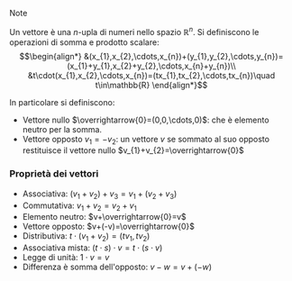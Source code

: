 >[!note]
>Un vettore è una $n$-upla di numeri nello spazio $\mathbb{R}^{n}$. Si definiscono le operazioni di somma e prodotto scalare:
>$$\begin{align*}
&(x_{1},x_{2},\cdots,x_{n})+(y_{1},y_{2},\cdots,y_{n})=(x_{1}+y_{1},x_{2}+y_{2},\cdots,x_{n}+y_{n})\\
&t\cdot(x_{1},x_{2},\cdots,x_{n})=(tx_{1},tx_{2},\cdots,tx_{n})\quad t\in\mathbb{R}
\end{align*}$$

In particolare si definiscono:
- Vettore nullo $\overrightarrow{0}=(0,0,\cdots,0)$: che è elemento neutro per la somma.
- Vettore opposto $v_{1}=-v_{2}$: un vettore $v$ se sommato al suo opposto restituisce il vettore nullo $v_{1}+v_{2}=\overrightarrow{0}$

### Proprietà dei vettori
- Associativa: $(v_{1}+v_{2})+v_{3}=v_{1}+(v_{2}+v_{3})$
- Commutativa: $v_{1}+v_{2}=v_{2}+v_{1}$
- Elemento neutro: $v+\overrightarrow{0}=v$
- Vettore opposto: $v+(-v)=\overrightarrow{0}$
- Distributiva: $t\cdot(v_{1}+v_{2})=(tv_{1},tv_{2})$
- Associativa mista: $(t\cdot s)\cdot v= t\cdot(s\cdot v)$
- Legge di unità: $1\cdot v=v$
- Differenza è somma dell'opposto: $v-w=v+(-w)$
